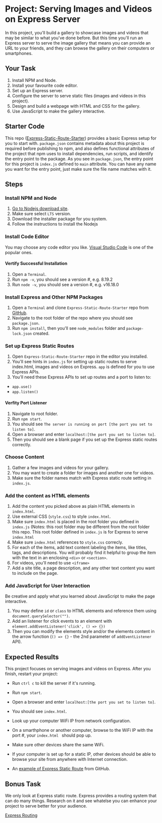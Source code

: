 # Project: Serving Images and Videos on Express Server

In this project, you'll build a gallery to showcase images and videos that may be similar to what you've done before. But this time you'll run an Express server to serve the image gallery that means you can provide an URL to your friends, and they can browse the gallery on their computers or smartphones.

## Your Task

1. Install NPM and Node.
2. Install your favourite code editor.
3. Set up an Express server.
4. Configure the server to serve static files (images and videos in this project).
5. Design and build a webpage with HTML and CSS for the gallery.
6. Use JavaScript to make the gallery interactive.

## Starter Code

This repo ([Express-Static-Route-Starter](https://github.com/whypam/Express-Static-Route-Starter.git)) provides a basic Express setup for you to start with. `package.json` contains metadata about this project is required before publishing to npm, and also defines functional attributes of the project that npm uses to install dependencies, run scripts, and identify the entry point to the package. As you see in `package.json`, the entry point for this project is `index.js` defined to `main` attribute. You can have any name you want for the entry point, just make sure the file name matches with it.

## Steps

### Install NPM and Node

1. [Go to Nodejs download site](https://nodejs.org/en/download/).
2. Make sure select `LTS` version.
3. Download the installer package for you system.
4. Follow the instructions to install the Nodejs

### Install Code Editor

You may choose any code editor you like. [Visual Studio Code](https://code.visualstudio.com/download) is one of the popular ones.

#### Vertify Successful Installation

1. Open a `Terminal`.
2. Run `npm -v`, you should see a version #, e.g. 8.19.2
3. Run `node -v`, you should see a version #, e.g. v16.18.0

### Install Express and Other NPM Packages

1. Open a `Terminal` and clone `Express-Static-Route-Starter` repo from [GitHub](https://github.com/whypam/Express-Static-Route-Starter.git).
2. Navigate to the root folder of the repo where you should see `package.json`.
3. Run `npm install`, then you'll see `node_modules` folder and `package-lock.json` created.

### Set up Express Static Routes

1. Open `Express-Static-Route-Starter` repo in the editor you installed.
2. You'll see hints in `index.js` for setting up static routes to serve index.html, images and videos on Express. `app` is defined for you to use Express APIs.
3. You'll need these Express APIs to set up routes and a port to listen to:

- `app.use()`
- `app.listen()`

#### Verfity Port Listener

1. Navigate to root folder.
2. Run `npm start`.
3. You should see `The server is running on port [the port you set to listen to]`.
4. Open a browser and enter `localhost:[the port you set to listen to]`.
5. Then you should see a blank page if you set up the Express static routes correctly.

### Choose Content

1. Gather a few images and videos for your gallery.
2. You may want to create a folder for images and another one for videos.
3. Make sure the folder names match with Express static route setting in `index.js`.

### Add the content as HTML elements

1. Add the content you picked above as plain HTML elements in `index.html`.
2. Use external CSS (`style.css`) to style `index.html`.
3. Make sure `index.html` is placed in the root folder you defined in `index.js` (Notes: this root folder may be different from the root folder this repo. This root folder defined in `index.js` is for Express to serve `index.html` 
4. Make sure `index.html` references to `style.css` correcly.
5. For each of the items, add text content labeling the items, like titles, tags, and descriptions. You will probably find it helpful to group the item with the text in an enclosing `<div>` or `<section>`.
6. For videos, you'll need to use `<iframe>`
7. Add a site title, a page description, and any other text content you want to include on the page.

### Add JavaScript for User Interaction

Be creative and apply what you learned about JavaScript to make the page interactive.

1. You may define `id` or `class` to HTML elements and reference them using `document.querySelector("")`.
2. Add an listener for click events to an element with `element.addEventListener('click', () => {})`
3. Then you can modify the elements style and/or the elements content in the arrow function (`() => {}` - the 2nd parameter of `addEventListener` API).

## Expected Results

This project focuses on serving images and videos on Express. After you finish, restart your project:

- Run `ctrl c` to kill the server if it's running.
- Run `npm start`.
- Open a browser and enter `localhost:[the port you set to listen to]`.
- You should see `index.html`.
- Look up your computer WiFi IP from network configuration.
- On a smarthphone or another computer, browse to the WiFi IP with the port #, your `index.html ` should pop up.
- Make sure other devices share the same WiFi.
- If your computer is set up for a static IP, other devices should be able to browse your site from anywhere with Internet connection.

- An [example of Express Static Route](https://github.com/whypam/Express-Static-Route-Example.git) from GitHub.

## Bonus Task

We only look at Express static route. Express provides a routing system that can do many things. Research on it and see whatelse you can enhance your project to serve better for your audience.

[Express Routing](https://expressjs.com/en/guide/routing.html)
